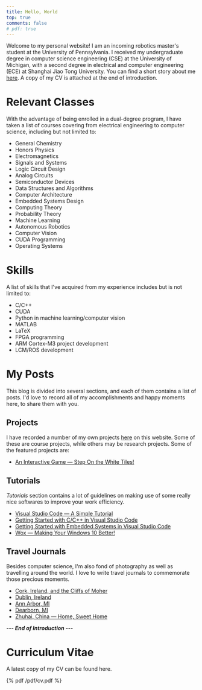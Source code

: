 ```yaml
---
title: Hello, World
top: true
comments: false
# pdf: true
---
```


Welcome to my personal website! I am an incoming robotics master's student at the University of Pennsylvania. I received my undergraduate degree in computer science engineering (CSE) at the University of Michigan, with a second degree in electrical and computer engineering (ECE) at Shanghai Jiao Tong University. You can find a short story about me [here](https://shineyruan.github.io/about/). A copy of my CV is attached at the end of introduction.

<!-- more -->

# Relevant Classes

With the advantage of being enrolled in a dual-degree program, I have taken a list of courses covering from electrical engineering to computer science, including but not limited to:

* General Chemistry
* Honors Physics
* Electromagnetics
* Signals and Systems
* Logic Circuit Design
* Analog Circuits
* Semiconductor Devices
* Data Structures and Algorithms
* Computer Architecture
* Embedded Systems Design
* Computing Theory
* Probability Theory
* Machine Learning
* Autonomous Robotics
* Computer Vision
* CUDA Programming
* Operating Systems

# Skills

A list of skills that I've acquired from my experience includes but is not limited to:

* C/C++
* CUDA
* Python in machine learning/computer vision
* MATLAB
* LaTeX
* FPGA programming
* ARM Cortex-M3 project development
* LCM/ROS development

# My Posts

This blog is divided into several sections, and each of them contains a list of posts. I'd love to record all of my accomplishments and happy moments here, to share them with you.

## Projects

I have recorded a number of my own projects [here](https://zhihaoruan.xyz/categories/Projects/) on this website. Some of these are course projects, while others may be research projects. Some of the featured projects are:

* [An Interactive Game &mdash; Step On the White Tiles!](https://zhihaoruan.xyz/2019/05/03/373Proj/)

## Tutorials

*Tutorials* section contains a lot of guidelines on making use of some really nice softwares to improve your work efficiency.

* [Visual Studio Code &mdash; A Simple Tutorial](https://shineyruan.github.io/2019/03/15/vscode-tutorials/)
* [Getting Started with C/C++ in Visual Studio Code](https://zhihaoruan.xyz/2019/04/29/vscode-cpp/)
* [Getting Started with Embedded Systems in Visual Studio Code](https://zhihaoruan.xyz/2019/04/29/vscode-stm32/)
* [Wox &mdash; Making Your Windows 10 Better!](https://zhihaoruan.xyz/2019/04/29/wox-tutorials/)

## Travel Journals

Besides computer science, I'm also fond of photography as well as travelling around the world. I love to write travel journals to commemorate those precious moments.

* [Cork, Ireland, and the Cliffs of Moher](https://zhihaoruan.xyz/2020/02/28/Cork/)
* [Dublin, Ireland](https://zhihaoruan.xyz/2020/02/28/Dublin/)
* [Ann Arbor, MI](https://zhihaoruan.xyz/2019/04/09/Ann-Arbor/)
* [Dearborn, MI](https://zhihaoruan.xyz/2019/04/09/Dearborn/)
* [Zhuhai, China &mdash; Home, Sweet Home](https://zhihaoruan.xyz/2019/03/05/Zhuhai/)

**--- *End of Introduction* ---**

# Curriculum Vitae

A latest copy of my CV can be found here. 

{% pdf /pdf/cv.pdf %}
